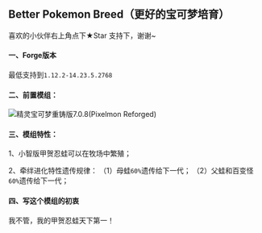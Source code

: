 ## Better Pokemon Breed（更好的宝可梦培育）

喜欢的小伙伴右上角点下★Star 支持下，谢谢~


#### 一、Forge版本
最低支持到`1.12.2-14.23.5.2768`



#### 二、前置模组：
![精灵宝可梦重铸版7.0.8(Pixelmon Reforged)](https://reforged.gg)



#### 三、模组特性：

1、小智版甲贺忍蛙可以在牧场中繁殖；

2、牵绊进化特性遗传规律：
（1）母蛙`60%`遗传给下一代；
（2）父蛙和百变怪`60%`遗传给下一代；



#### 四、写这个模组的初衷

我不管，我的甲贺忍蛙天下第一！